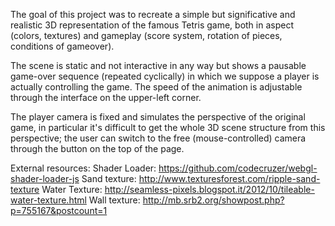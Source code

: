 The goal of this project was to recreate a simple but significative and realistic 3D representation of the famous Tetris game, 
both in aspect (colors, textures) and gameplay (score system, rotation of pieces, conditions of gameover).

The scene is static and not interactive in any way but shows a pausable game-over sequence (repeated cyclically) in which we suppose a 
player is actually controlling the game. The speed of the animation is adjustable through the interface on the upper-left corner.

The player camera is fixed and simulates the perspective of the original game, in particular it's difficult to get the whole 3D scene structure
from this perspective; the user can switch to the free (mouse-controlled) camera through the button on the top of the page.

External resources:
Shader Loader: https://github.com/codecruzer/webgl-shader-loader-js
Sand texture: http://www.texturesforest.com/ripple-sand-texture
Water Texture: http://seamless-pixels.blogspot.it/2012/10/tileable-water-texture.html
Wall texture: http://mb.srb2.org/showpost.php?p=755167&postcount=1
